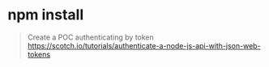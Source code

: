 # npm install #

> Create a POC authenticating by token 
https://scotch.io/tutorials/authenticate-a-node-js-api-with-json-web-tokens